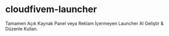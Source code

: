 # cloudfivem-launcher
Tamamen Açık Kaynak Panel veya Reklam İçermeyen Launcher Al Geliştir &amp; Düzenle Kullan.
